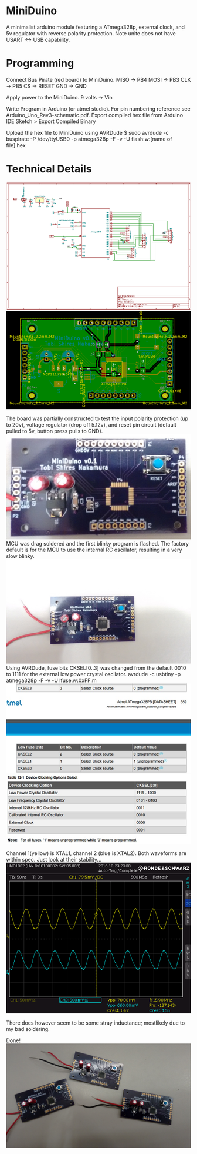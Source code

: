 # MiniDuino
A minimalist arduino module featuring a ATmega328p, external clock, and 5v regulator with reverse polarity protection. 
Note unite does not have USART <-> USB capability.

# Programming
Connect Bus Pirate (red board) to MiniDuino.
	MISO -> PB4
	MOSI -> PB3
	CLK -> PB5
	CS -> RESET
	GND -> GND

Apply power to the MiniDuino. 
	9 volts -> Vin

Write Program in Arduino (or atmel studio). For pin numbering reference see Arduino_Uno_Rev3-schematic.pdf.
Export compiled hex file from Arduino IDE
	Sketch > Export Compiled Binary

Upload the hex file to MiniDuino using AVRDude
	$ sudo avrdude -c buspirate -P /dev/ttyUSB0 -p atmega328p -F -v -U flash:w:[name of file].hex

# Technical Details
![schematic](schematic.png)
![GERBER](gerber.png)

The board was partially constructed to test the input polarity protection (up to 20v), voltage regulator (drop off 5.12v), and reset pin circuit (default pulled to 5v, button press pulls to GND).
![partially constructed](sans-MCU.jpg)
MCU was drag soldered and the first blinky program is flashed. The factory default is for the MCU to use the internal RC oscillator, resulting in a very slow blinky.
![fully constructed](full.jpg)
Using AVRDude, fuse bits CKSEL[0..3] was changed from the default 0010 to 1111 for the external low power crystal oscilator.
avrdude -c usbtiny -p atmega328p -F -v -U lfuse:w:0xFF:m
![fuse bits](fuse.jpg)
![clock setting](clock.jpg)

Channel 1(yellow) is XTAL1, channel 2 (blue is XTAL2). Both waveforms are within spec. Just look at their stability...
![clock waveform](clock_wave.jpg.bmp)

There does however seem to be some stray inductance; mostlikely due to my bad soldering.

Done!
![done](complete.jpg)
